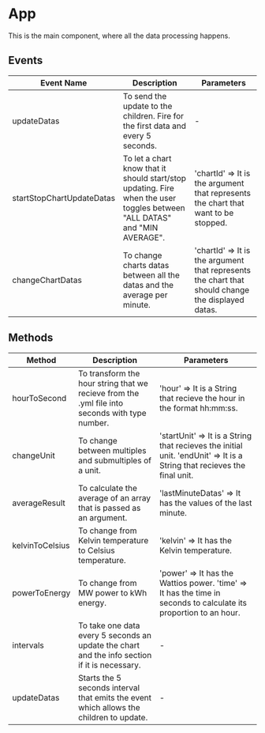 # App

This is the main component, where all the data processing happens.

## Events

<!-- @vuese:App:events:start -->
|Event Name|Description|Parameters|
|---|---|---|
|updateDatas|To send the update to the children. Fire for the first data and every 5 seconds.|-|
|startStopChartUpdateDatas|To let a chart know that it should start/stop updating. Fire when the user toggles between "ALL DATAS" and "MIN AVERAGE".|'chartId' => It is the argument that represents the chart that want to be stopped.|
|changeChartDatas|To change charts datas between all the datas and the average per minute.|'chartId' => It is the argument that represents the chart that should change the displayed datas.|

<!-- @vuese:App:events:end -->


## Methods

<!-- @vuese:App:methods:start -->
|Method|Description|Parameters|
|---|---|---|
|hourToSecond|To transform the hour string that we recieve from the .yml file into seconds with type number.|'hour' => It is a String that recieve the hour in the format hh:mm:ss.|
|changeUnit|To change between multiples and submultiples of a unit.|'startUnit' => It is a String that recieves the initial unit. 'endUnit' => It is a String that recieves the final unit.|
|averageResult|To calculate the average of an array that is passed as an argument.|'lastMinuteDatas' => It has the values of the last minute.|
|kelvinToCelsius|To change from Kelvin temperature to Celsius temperature.|'kelvin' => It has the Kelvin temperature.|
|powerToEnergy|To change from MW power to kWh energy.|'power' => It has the Wattios power. 'time' => It has the time in seconds to calculate its proportion to an hour.|
|intervals|To take one data every 5 seconds an update the chart and the info section if it is necessary.|-|
|updateDatas|Starts the 5 seconds interval that emits the event which allows the children to update.|-|

<!-- @vuese:App:methods:end -->


